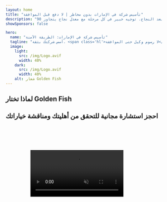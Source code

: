 ```yaml
---
layout: home
title: "تأسيس شركة في الإمارات بدون مخاطر | لا دفع قبل الموافقة"
description: "نموذج ثوري لتأسيس الشركات في الإمارات: تدفع فقط بعد النجاح. توجيه خبير في كل مرحلة مع معدل نجاح يتجاوز 90٪."
showSponsors: false

hero:
  name: "تأسيس شركة في الإمارات: الطريقة الآمنة"
  tagline: "أسس شركتك بثقة. <span class='hl'>لا رسوم وكيل حتى الموافقة</span>. توجيه خبير مضمون."
  image:
    light:
      src: /img/Logo.avif
      width: 40%
    dark:
      src: /img/Logo.avif
      width: 40%
    alt: شعار Golden Fish
---
```


<FeatureBlock :card="{
  title: 'مزايا الأعمال في الإمارات',
  details: 'توفر دولة الإمارات العديد من المزايا لرواد الأعمال والمستثمرين الدوليين الباحثين عن بيئة أعمال مواتية. \n\n* معدلات ضريبية منخفضة: 9٪ ضريبة شركات و5٪ ضريبة قيمة مضافة بدون ضريبة دخل شخصية\n* ملكية أجنبية 100٪: تحكم كامل في شركتك بدون شركاء محليين\n* لا قيود على العملات: تحويل الأرباح وتبادل العملات بدون قيود',
  link: '/uae-business/company-registration/benefits-problems#benefits-of-doing-business-in-the-uae',
  src: {
    light: '/img/iStock-2051326997.avif',
    dark: '/img/iStock-1448478309.jpg',
    width: '100%'
  },
  inversion: false
}" />

<FeatureBlock :card="{
  title: 'تحديات يجب مراعاتها',
  details: 'رغم المزايا العديدة التي تقدمها الإمارات، يجب على الشركات أن تدرك التحديات المحتملة عند تأسيس عملياتها. \n\n* بيئة تنظيمية معقدة: لوائح مختلفة عبر الإمارات والمناطق الحرة\n* متطلبات الوجود الاقتصادي: حاجة لموظفين محليين ومكتب فعلي لبعض الأنشطة\n* تكاليف أولية مرتفعة: رسوم التسجيل والوثائق وإيجارات المكاتب الإلزامية',
  link: '/uae-business/company-registration/benefits-problems#disadvantages-of-doing-business-in-the-uae',
  src: {
    light: '/img/iStock-1299393716.avif',
    dark: '/img/iStock-2149731304.avif',
    width: '100%'
  },
  inversion: true
}" />

<FeatureBlock :card="{
  title: 'دليل تأسيس الشركات',
  details: 'دليل شامل لتأسيس الشركات في **المنطقة الحرة، الأوفشور، البر الرئيسي، الفرع**. \n\n* ملكية أجنبية 100٪ متاحة في المناطق الحرة والبر الرئيسي\n* معدلات ضريبية منخفضة - 9٪ ضريبة شركات فقط\n* لا قيود على العملات - سهولة إعادة رأس المال',
  link: '../../company-registration/overview',
  src: {
    light: '/video/iStock-1204982076.mp4',
    dark: '/video/iStock-1269162753.mp4',
    width: '100%'
  },
  inversion: false
}" />

<FeatureCards :features="[
  {
    title: 'فتح الحساب المصرفي',
    details: 'افتح حسابات مصرفية تجارية أو شخصية بسهولة مع **البنوك** الإماراتية الموثوقة.',
    items: [
      'خدمات PRO شاملة للموافقات الحكومية',
      'إعداد حزمة مصرفية كاملة',
      'معدل نجاح 96٪'
    ],
    linkText: 'اقرأ المزيد',
    link: '/uae-business/offer/banking/',
    icon: {
      light: '/img/iStock-2153786564.avif',
      dark: '/img/iStock-2166793628.avif',
      alt: 'الخدمات المصرفية'
    }
  },
  {
    title: 'التأشيرة الذهبية والإقامة',
    details: 'احصل على **التأشيرة الذهبية** للإقامة طويلة الأمد في الإمارات مع عملية تقديم سلسة.',
    items: [
      '**لا حاجة لدخول الإمارات كل 6 أشهر**',
      'صلاحية 10 سنوات مع إمكانية التجديد عند استيفاء الشروط المؤهلة',
      'معدل نجاح 92٪'
    ],
    linkText: 'اقرأ المزيد',
    link: '/uae-business/offer/golden-visa/',
    icon: {
      light: '/img/iStock-1312241253.avif',
      dark: '/img/ILONMASKID.webp',
      alt: 'خدمات التأشيرات'
    }
  },
  {
    title: 'اكتشف المزيد من خدماتنا للشركات',
    details: '',
    items: [],
    linkText: 'اقرأ المزيد',
    link: '../../company-registration/insights/incorporation-steps',
    icon: {
      light: '/img/iStock-473502112.avif',
      dark: '/img/iStock-1160827423.avif',
      alt: 'خدمات إضافية'
    }
  }
]" />

## لماذا تختار Golden Fish

<BenefitsList :features="[
  {
    icon: '🏢',
    title: 'خبرة محلية في الإمارات',
    text: 'متخصصون متفانون في دبي يقدمون إرشادات خبيرة في كل خطوة من العملية.'
  },
  {
    icon: '📊',
    title: 'معدل نجاح مثبت',
    text: 'معدل موافقة يتجاوز 90٪ مع مئات التأشيرات والحسابات المصرفية وتسجيلات الشركات الصادرة من خلال معالجتنا المتميزة.[Test](https://imind-meetgenius.vercel.app/)'
  },
  {
    icon: '💸',
    title: '**رسوم مبنية على النجاح**',
    text: '[الدفع فقط بعد الموافقة](/uae-business/benefits/success-based-fees). شفافية كاملة بدون تكاليف خفية.'
  },
]" />

## احجز استشارة مجانية للتحقق من أهليتك ومناقشة خياراتك

<video  autoplay muted playsinline style="padding: 80px" >
  <source src="/img/iStock-2185906461.mp4" type="video/mp4">
</video>

<ContactFormModal 
  formName="Golden Visa [offer]" 
  buttonText="احصل على استشارة مجانية" 
  categoryLabel="مستوى الدعم المطلوب: *" 
  categoryPlaceholderText="اختر مستوى الدعم المناسب لك"
  messageLabel="ساعدنا في التحضير لاستشارتك (موصى به)"
  messagePlaceholderText="أخبرنا عن تفضيلاتك، وأفراد عائلتك، والجدول الزمني، أو أي أسئلة محددة"
  :services="[
  'أساسي — المستندات الأساسية والاستشارات فقط',
  'قياسي — وثائق كاملة وتوجيه خلال المراحل الرئيسية',
  'شامل — إدارة كاملة للعملية مع حد أدنى من المشاركة منك',
  'مخصص — بحاجة لمناقشة تفاصيل محددة ومتطلبات خاصة',
  ]"/>

<!-- <ImageGrid :images="[
  { src: '/img/ILONMASKID.webp', href: './immigration.md', alt: 'الهجرة إلى الإمارات' },
  { src: '/img/ILONMASKID.webp', href: './immigration.md', alt: 'الهجرة إلى الإمارات' },
]"/> -->